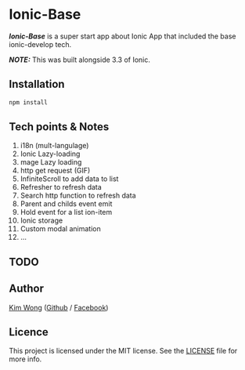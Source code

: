 # Ionic-Base

***Ionic-Base*** is a super start app about Ionic App that included the base ionic-develop tech.

***NOTE:*** This was built alongside 3.3 of Ionic.

## Installation

```bash
npm install
```

## Tech points & Notes
1. i18n (mult-langulage)
2. Ionic Lazy-loading
3. mage Lazy loading
4. http get request (GIF)
5. InfiniteScroll to add data to list 
6. Refresher to refresh data
7. Search http function to refresh data 
8. Parent and childs event emit
9. Hold event for a list ion-item
10. Ionic storage
11. Custom modal animation
12. ...

## TODO


## Author

[Kim Wong](https://kimwongzzzzz.com) ([Github](https://github.com/kitkimwong) / [Facebook](https://www.feacebook.com/f))

## Licence

This project is licensed under the MIT license. See the [LICENSE](LICENSE) file for more info.
